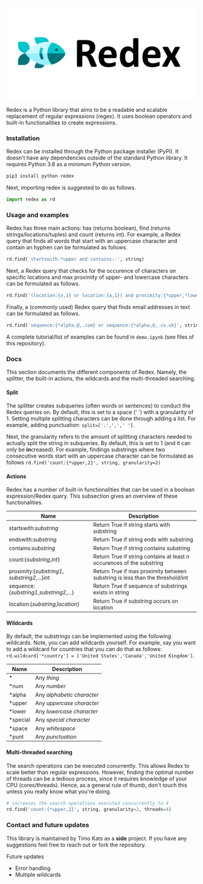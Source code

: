 ![Redex logo](https://github.com/TimoKats/medium_articles/blob/af07ef68b66154dda45badd530592cd28296af98/img/RedexLogo.png)

Redex is a Python library that aims to be a readable and scalable replacement of regular expressions (regex). It uses boolean operators and built-in functionalities to create expressions.

### Installation
Redex can be installed through the Python package installer (PyPi). It doesn't have any dependencies outside of the standard Python library. It requires Python 3.8 as a minimum Python version.

```python
pip3 install python-redex
```

Next, importing redex is suggested to do as follows.

```python
import redex as rd
```

### Usage and examples
Redex has three main actions: has (returns boolean), find (returns strings/locations/tuples) and count (returns int). For example, a Redex query that finds all words that start with an uppercase character and contain an hyphen can be formulated as follows.

```python
rd.find('startswith:*upper and contains:-', string)
```

Next, a Redex query that checks for the occurence of characters on specific locations and max proximity of upper- and lowercase characters can be formulated as follows.

```python
rd.find('(location:{o,1} or location:{a,1}) and proximity:{*upper,*lower}3', string)
```

Finally, a (commonly used) Redex query that finds email addresses in text can be formulated as follows. 

```python
rd.find('sequence:{*alpha,@,.com} or sequence:{*alpha,@,.co.uk}', string)
```

A complete tutorial/list of examples can be found in `demo.ipynb` (see files of this repository). 

### Docs
This section documents the different components of Redex. Namely, the splitter, the built-in actions, the wildcards and the multi-threaded searching.

#### Split
The splitter creates subqueries (often words or sentences) to conduct the Redex queries on. By default, this is set to a space (' ') with a granularity of 1. Setting multiple splitting characters can be done through adding a list. For example, adding punctuation: `split=['.',',',' ']`. 

Next, the granularity refers to the amount of splitting characters needed to actually split the string in subqueries. By default, this is set to 1 (and it can only be **in**creased). For example, findings substrings where two consecutive words start with an uppercase character can be formulated as follows `rd.find('count:{*upper,2}', string, granularity=2)` 

#### Actions
Redex has a number of built-in functionalities that can be used in a boolean expression/Redex query. This subsection gives an overview of these functionalities.

| Name                                            | Description                                                                    |
|-------------------------------------------------|--------------------------------------------------------------------------------|
| startswith:*substring*                          | Return True if string starts with substring                                    |
| endswith:*substring*                            | Return True if string ends with substring                                      |
| contains:*substring*                            | Return True if string contains substring                                       |
| count:{*substring*,*int*}                       | Return True if string contains at least *n* occurences of the substring        |
| proximity:{*substring1*, *substring2*,...}*int* | Return True if max proximity between substring is less than the threshold/int  |
| sequence:{*substring1*,*substring2*,...}        | Return True if sequence of substrings exists in string                         |
| location:{*substring*,*location*}               | Return True if substring occurs on location                                    |


#### Wildcards
By default, the substrings can be implemented using the following wildcards. Note, you can add wildcards yourself. For example, say you want to add a wildcard for countries that you can do that as follows: `rd.wildcard['*country'] = ['United States','Canada','United Kingdom']`.

| Name     | Description                |
|----------|----------------------------|
| *        | Any *thing*                |
| *num     | Any *number*               |
| *alpha   | Any *alphabetic character* |
| *upper   | Any *uppercase character*  |
| *lower   | Any *lowercase character*  |
| *special | Any *special character*    |
| *space   | Any *whitespace*           |
| *punt    | Any *punctuation*          |

#### Multi-threaded searching
The search operations can be executed conurrently. This allows Redex to scale better than regular expressions. However, finding the optimal number of threads can be a tedious process, since it requires knowledge of your CPU (cores/threads). Hence, as a general rule of thumb, don't touch this unless you really know what you're doing.

```python
# increases the search operations executed concurrently to 4
rd.find('count:{*upper,2}', string, granularity=2, threads=4)
```

### Contact and future updates
This library is maintained by Timo Kats as a **side** project. If you have any suggestions feel free to reach out or fork the repository.  

Future updates
- Error handling
- Multiple wildcards
